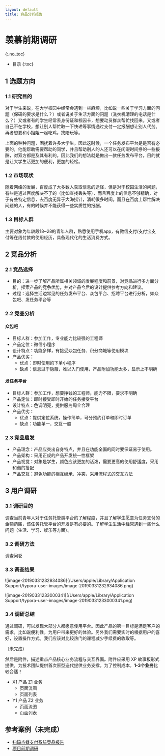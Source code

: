 ```yaml
---
layout: default
title: 竞品分析报告
---
```


# 羡慕前期调研
{:.no_toc}

* 目录
{:toc}

## 1 选题方向

### 1.1 研究目的

对于学生来说，在大学校园中经常会遇到一些麻烦，比如说一些关于学习方面的问题（保研的要求是什么？）或者说关于生活方面的问题（洗衣机清理的电话是什么？）又或者有的学生经常丢身份证和校园卡，想要动员群众帮忙找回来。又或者自己不在学校，想让别人帮忙取一下快递等事情通过支付一定报酬想让别人代劳。再者想要和小姐姐一起吃鸡，找陪玩等。

上面的种种问题，困扰着许多大学生，因此这时候，一个任务发布平台是是否有必要的，他能帮助需要帮助的同学，并且帮助别人的人还可以在闲暇时间挣的一些报酬，对双方都是及其有利的，因此我们的想法就是做出一款任务发布平台，目的就是让大学生活更加的便利，更加的轻松。

### 1.2 市场现状

随着网络的发展，百度成了大多数人获取信息的途径，但是对于校园生活的问题，有些是通过百度解决不了的（比如查找丢失等），而且百度上的信息不够精确，对于有些特定信息，去百度无异于大海捞针，消耗很多时间。而且在百度上帮忙解决问题的人，有的时候并不能获得一些实质性的报酬。

### 1.3 目标人群

主要对象为年龄段18~28的青年人群，熟悉使用手机app，有微信支付/支付宝支付等在线付款的使用经历，具备现代化的生活消费方式。

## 2 竞品分析

### 2.1 竞品选择

- 目的：进一步了解产品所属相关领域的发展程度和前景，对竞品进行多方面分析，探索产品的竞争优势，并对产品今后的设计提供参考方向和建议。
- 过程：选择生活边常见的任务发布平台、众包平台、招聘平台进行分析，如众包吧、发任务平台等

### 2.2 竞品分析

#### 众包吧

* 目标人群：参加工作，专业能力比较强的工程师
* 产品定位：微信小程序
* 设计特点：功能多样，有接受众包任务、积分商城等使用模块
* 产品优劣：
  * 优点：即时使用的下单小程序
  * 缺点：信息过于隐蔽，难以入门使用，产品附加功能太多，显示上不明确

#### 发任务平台

* 目标人群：参加工作，想要挣钱的工程师，能力不限，要求不明确
* 产品定位：即时接受即时开始的任务接受平台
* 设计特点：色调明亮，提供服务周全合理
* 产品优劣：
  * 优点：提供定位系统，操作简单，可分预约订单和即时订单
  * 缺点：功能单一，交互一般

### 2.3 竞品启发

- 产品理念：产品应突出自身特点，并且在功能全面的同时要保证易于使用。
- 产品架构：采用正规的产品开发统一性框架
- 产品视觉：对象是学生，颜色应该更加的活泼，需要更高的使用舒适度，采用和谐的搭配
- 产品交互：避免功能的相互继承、冲突，采用流程式的交互方法

## 3 用户调研

### 3.1 调研目的

调查当前青年人对于任务托管类平台的了解程度，并且了解学生愿意为任务支付的金额范围，该任务托管平台的开发是有必要的。了解学生生活中经常遇到一些什么问题（生活、学习、娱乐等方面）。

### 3.2 调研方法

调查问卷

### 3.3 调查结果

![image-20190331232934086](/Users/apple/Library/Application Support/typora-user-images/image-20190331232934086.png)

![image-20190331233000341](/Users/apple/Library/Application Support/typora-user-images/image-20190331233000341.png)

### 3.4 调研总结

通过调研，可以发现大部分人都愿意使用平台。因此产品的第一目标是满足客户的需求，比如说便利性，为用户带来更好的体验。另外我们需要实时的根据用户的喜好，设置操作方式。我们应该对比较热门的课程减少手续费的收取等。



（未完成）

然后是附件，描述重点产品核心业务流程与交互界面。附件应采用 XP 故事板形式提供，为技术团队提供首次原型迭代提供业务支撑。为了控制成本，**1-3个业务**比较合适！

* X1 产品 Z1 业务
    - 页面流图
    - 页面列表
* Y1 产品 Z2 业务
    - 页面流图
    - 页面列表



## 参考案例（未完成）

* [扫码点餐支付系统竞品报告](https://baoleme.github.io/Dashboard/documents/competitor_analyze.html)
* [项目前期调研](https://sysu-gogo.github.io/sysu-gogo-food-docs/03-investigation)


